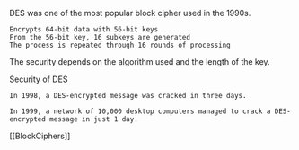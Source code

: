 DES was one of the most popular block cipher used in the 1990s.

    Encrypts 64-bit data with 56-bit keys
    From the 56-bit key, 16 subkeys are generated
    The process is repeated through 16 rounds of processing

The security depends on the algorithm used and the length of the key.

Security of DES

    In 1998, a DES-encrypted message was cracked in three days.

    In 1999, a network of 10,000 desktop computers managed to crack a DES-encrypted message in just 1 day.

[[BlockCiphers]]